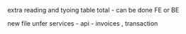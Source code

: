 extra reading and tyoing
table
total - can be done FE or BE

new file unfer services - api - invoices , transaction 